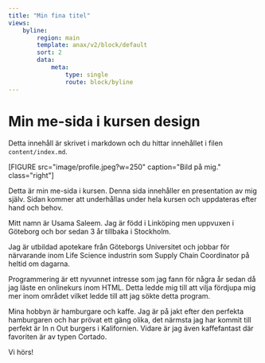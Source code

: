 ```yaml
---
title: "Min fina titel"
views:
    byline:
        region: main
        template: anax/v2/block/default
        sort: 2
        data:
            meta:
                type: single
                route: block/byline
---
```

Min me-sida i kursen design
=========================

Detta innehåll är skrivet i markdown och du hittar innehållet i filen `content/index.md`.

[FIGURE src="image/profile.jpeg?w=250" caption="Bild på mig." class="right"]

Detta är min me-sida i kursen. Denna sida innehåller en presentation av mig själv. Sidan kommer att underhållas under hela kursen och uppdateras  efter hand och behov.

Mitt namn är Usama Saleem. Jag är född i Linköping men uppvuxen i Göteborg och bor sedan 3 år tillbaka i Stockholm.

Jag är utbildad apotekare från Göteborgs Universitet och jobbar för närvarande inom Life Science industrin som Supply Chain Coordinator på heltid om dagarna.

Programmering är ett nyvunnet intresse som jag fann för några år sedan då jag läste en onlinekurs inom HTML. Detta ledde mig till att vilja fördjupa mig mer inom området vilket ledde till att jag sökte detta program.

Mina hobbyn är hamburgare och kaffe. Jag är på jakt efter den perfekta hamburgaren och har prövat ett gäng olika, det närmsta jag har kommit till perfekt är In n Out burgers i Kalifornien. Vidare är jag även kaffefantast där favoriten är av typen Cortado.

Vi hörs!
